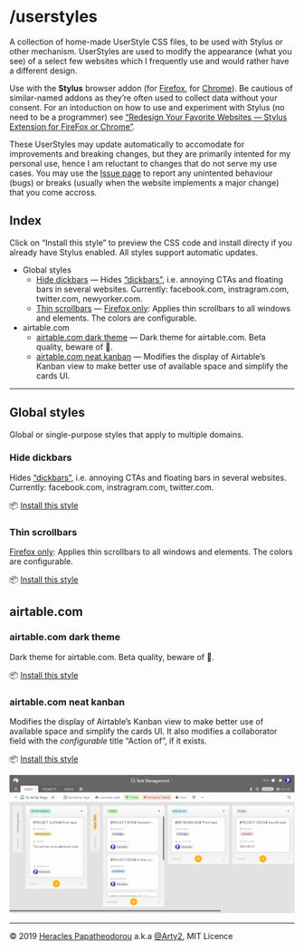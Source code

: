# /userstyles

A collection of home-made UserStyle CSS files, to be used with Stylus or other mechanism. UserStyles are used to modify the appearance (what you see) of a select few websites which I frequently use and would rather have a different design.

Use with the **Stylus** browser addon (for [Firefox](https://addons.mozilla.org/el/firefox/addon/styl-us/), for [Chrome](https://chrome.google.com/webstore/detail/stylus/clngdbkpkpeebahjckkjfobafhncgmne)). Be cautious of similar-named addons as they’re often used to collect data without your consent. For an intoduction on how to use and experiment with Stylus (no need to be a programmer) see [“Redesign Your Favorite Websites — Stylus Extension for FireFox or Chrome”](https://medium.com/@coffmans/redesign-your-favorite-websites-stylus-extension-for-firefox-or-chrome-c5d5ae68e288).

These UserStyles may update automatically to accomodate for improvements and breaking changes, but they are primarily intented for my personal use, hence I am reluctant to changes that do not serve my use cases. You may use the [Issue page](https://github.com/Arty2/userstyles/issues) to report any unintented behaviour (bugs) or breaks (usually when the website implements a major change) that you come accross.

## Index

Click on “Install this style” to preview the CSS code and install directy if you already have Stylus enabled. All styles support automatic updates.

- Global styles
    + [Hide dickbars](#hide-dickbars) — Hides [“dickbars”](https://daringfireball.net/linked/2011/03/06/dickbar), i.e. annoying CTAs and floating bars in several websites. Currently: facebook.com, instragram.com, twitter.com, newyorker.com.
    + [Thin scrollbars](#thin-scrollbars) — [Firefox only](https://developer.mozilla.org/en-US/docs/Web/CSS/scrollbar-width#Browser_compatibility): Applies thin scrollbars to all windows and elements. The colors are configurable.
- airtable.com
    + [airtable.com dark theme](#airtablecom-dark-theme) — Dark theme for airtable.com. Beta quality, beware of 🐛.
    + [airtable.com neat kanban](#airtablecom-neat-kanban) — Modifies the display of Airtable’s Kanban view to make better use of available space and simplify the cards UI.


* * *


## Global styles

Global or single-purpose styles that apply to multiple domains.

### Hide dickbars

Hides [“dickbars”](https://daringfireball.net/linked/2011/03/06/dickbar), i.e. annoying CTAs and floating bars in several websites.  Currently: facebook.com, instragram.com, twitter.com.

📦 [Install this style](https://raw.githubusercontent.com/Arty2/userstyles/master/_hide-dickbars.user.css)


### Thin scrollbars

[Firefox only](https://developer.mozilla.org/en-US/docs/Web/CSS/scrollbar-width#Browser_compatibility): Applies thin scrollbars to all windows and elements. The colors are configurable.

📦 [Install this style](https://raw.githubusercontent.com/Arty2/userstyles/master/_thin-scrollbars.user.css)


## airtable.com

### airtable.com dark theme

Dark theme for airtable.com. Beta quality, beware of 🐛.

📦 [Install this style](https://raw.githubusercontent.com/Arty2/userstyles/master/airtable-com_dark-theme.user.css)

### airtable.com neat kanban

Modifies the display of Airtable’s Kanban view to make better use of available space and simplify the cards UI. It also modifies a collaborator field with the *configurable* title “Action of”, if it exists.

📦 [Install this style](https://raw.githubusercontent.com/Arty2/userstyles/master/airtable-com_neat-kanban.user.css)

![airtable.com neat kanban](./screenshots/airtable-com_neat-kanban.gif)


* * *

© 2019 [Heracles Papatheodorou](https://heracl.es) a.k.a [@Arty2](https://www.twitter.com/Arty2), MIT Licence